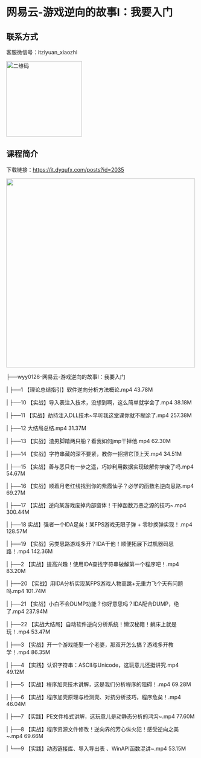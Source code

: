 # 网易云-游戏逆向的故事Ⅰ：我要入门

## 联系方式

客服微信号：itziyuan_xiaozhi

<img src="https://ziyuanyun.oss-cn-guangzhou.aliyuncs.com/common/20240614073449/666b82192834a.jpg" width="200" height="200" alt="二维码">

## 课程简介

下载链接：https://it.dyqufx.com/posts?id=2035

<img src="https://ziyuanyun.oss-cn-guangzhou.aliyuncs.com/yun/20240515183633/66449031b2eeb.jpg" width="500" alt="">

  ├──wyy0126-网易云-游戏逆向的故事Ⅰ：我要入门

 | ├──1 【理论总结指引】软件逆向分析方法概论.mp4 43.78M

 | ├──10 【实战】导入表注入技术，没想到啊，这么简单就学会了.mp4 38.18M

 | ├──11 【实战】劫持注入DLL技术~早听我这堂课你就不糊涂了.mp4 257.38M

 | ├──12 大结局总结.mp4 31.37M

 | ├──13 【实战】渣男脚踏两只船？看我如何jmp干掉他.mp4 62.30M

 | ├──14 【实战】字符串藏的深不要紧，教你一招把它顶上天.mp4 34.51M

 | ├──15 【实战】善与恶只有一步之遥，巧妙利用数据实现破解你学废了吗.mp4 54.67M

 | ├──16 【实战】顺着月老红线找到你的紫霞仙子？必学的函数名逆向思路.mp4 69.27M

 | ├──17 【实战】逆向某游戏废掉内部窗体！干掉函数万恶之源的技巧~.mp4 300.44M

 | ├──18 实战】强者一个IDA足矣！某FPS游戏无限子弹 + 零秒换弹实现！.mp4 128.57M

 | ├──19 【实战】另类思路游戏多开？IDA干他！顺便拓展下过机器码思路！.mp4 142.36M

 | ├──2 【实战】提高兴趣！使用IDA查找字符串破解第一个程序吧！.mp4 83.20M

 | ├──20 【实战】用IDA分析实现某FPS游戏人物高跳+无重力飞个天有问题吗.mp4 101.74M

 | ├──21 【实战】小白不会DUMP功能？你好意思吗？IDA配合DUMP，绝了.mp4 237.94M

 | ├──22 【实战大结局】自动软件逆向分析系统！懒汉秘籍！躺床上就是玩！.mp4 53.47M

 | ├──3 【实战】开一个游戏能娶一个老婆，那双开怎么搞？游戏多开教学！.mp4 86.35M

 | ├──4 【实践】认识字符串：ASCII与Unicode，这玩意儿还挺讲究.mp4 49.12M

 | ├──5 【实战】程序加壳技术讲解，这是我们分析程序的阻碍！.mp4 69.28M

 | ├──6 【实战】程序加壳原理与检测壳、对抗分析技巧，程序危矣！.mp4 46.04M

 | ├──7 【实践】PE文件格式讲解，这玩意儿是动静态分析的鸿沟~.mp4 77.60M

 | ├──8 【实战】程序资源文件修改！逆向界的芳心纵火犯！感受逆向之美 ~.mp4 69.66M

 | └──9 【实践】动态链接库、导入导出表 、WinAPI函数混讲~.mp4 53.15M

  